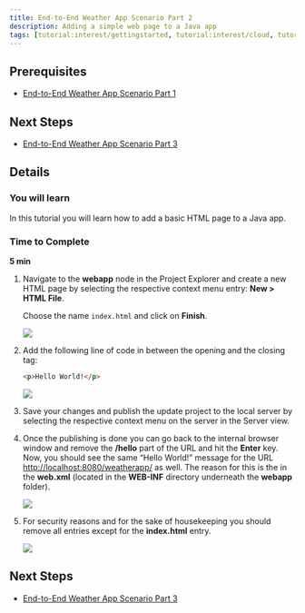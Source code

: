 ```yaml
---
title: End-to-End Weather App Scenario Part 2
description: Adding a simple web page to a Java app
tags: [tutorial:interest/gettingstarted, tutorial:interest/cloud, tutorial:product/hcp, tutorial:technology/java]
---
```


## Prerequisites  
 - [End-to-End Weather App Scenario Part 1](http://go.sap.com/developer/tutorials/hcp-java-weatherapp-part1.html)

## Next Steps
 - [End-to-End Weather App Scenario Part 3](http://go.sap.com/developer/tutorials/hcp-java-weatherapp-part3.html)
 
## Details
### You will learn  
In this tutorial you will learn how to add a basic HTML page to a Java app.


### Time to Complete
**5 min**


1. Navigate to the **webapp** node in the Project Explorer and create a new HTML page by selecting the respective context menu entry: **New > HTML File**.

    Choose the name `index.html` and click on **Finish**.

    ![](https://raw.githubusercontent.com/SAPDocuments/Tutorials/master/tutorials/hcp-java-weatherapp-part2/e2e_02-1.png)

2. Add the following line of code in between the opening and the closing <body> tag: 

    ```html
    <p>Hello World!</p>
    ```

    ![](https://raw.githubusercontent.com/SAPDocuments/Tutorials/master/tutorials/hcp-java-weatherapp-part2/e2e_02-2.png)

3. Save your changes and publish the update project to the local server by selecting the respective context menu on the server in the Server view.

4. Once the publishing is done you can go back to the internal browser window and remove the **/hello** part of the URL and hit the **Enter** key. Now, you should see the same “Hello World!” message for the URL <http://localhost:8080/weatherapp/> as well. The reason for this is the **<welcome-file-list>** in the **web.xml** (located in the **WEB-INF** directory underneath the **webapp** folder). 

    ![](https://raw.githubusercontent.com/SAPDocuments/Tutorials/master/tutorials/hcp-java-weatherapp-part2/e2e_02-4.png)

5. For security reasons and for the sake of housekeeping you should remove all <welcome-file> entries except for the **index.html** entry. 

    ![](https://raw.githubusercontent.com/SAPDocuments/Tutorials/master/tutorials/hcp-java-weatherapp-part2/e2e_02-5.png)


## Next Steps
 - [End-to-End Weather App Scenario Part 3](http://go.sap.com/developer/tutorials/hcp-java-weatherapp-part3.html)


